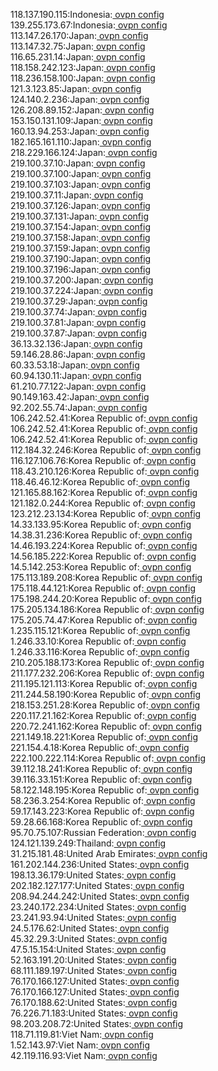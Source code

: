 118.137.190.115:Indonesia:[ ovpn config](vpn/118_137_190_115.ovpn)  
139.255.173.67:Indonesia:[ ovpn config](vpn/139_255_173_67.ovpn)  
113.147.26.170:Japan:[ ovpn config](vpn/113_147_26_170.ovpn)  
113.147.32.75:Japan:[ ovpn config](vpn/113_147_32_75.ovpn)  
116.65.231.14:Japan:[ ovpn config](vpn/116_65_231_14.ovpn)  
118.158.242.123:Japan:[ ovpn config](vpn/118_158_242_123.ovpn)  
118.236.158.100:Japan:[ ovpn config](vpn/118_236_158_100.ovpn)  
121.3.123.85:Japan:[ ovpn config](vpn/121_3_123_85.ovpn)  
124.140.2.236:Japan:[ ovpn config](vpn/124_140_2_236.ovpn)  
126.208.89.152:Japan:[ ovpn config](vpn/126_208_89_152.ovpn)  
153.150.131.109:Japan:[ ovpn config](vpn/153_150_131_109.ovpn)  
160.13.94.253:Japan:[ ovpn config](vpn/160_13_94_253.ovpn)  
182.165.161.110:Japan:[ ovpn config](vpn/182_165_161_110.ovpn)  
218.229.166.124:Japan:[ ovpn config](vpn/218_229_166_124.ovpn)  
219.100.37.10:Japan:[ ovpn config](vpn/219_100_37_10.ovpn)  
219.100.37.100:Japan:[ ovpn config](vpn/219_100_37_100.ovpn)  
219.100.37.103:Japan:[ ovpn config](vpn/219_100_37_103.ovpn)  
219.100.37.11:Japan:[ ovpn config](vpn/219_100_37_11.ovpn)  
219.100.37.126:Japan:[ ovpn config](vpn/219_100_37_126.ovpn)  
219.100.37.131:Japan:[ ovpn config](vpn/219_100_37_131.ovpn)  
219.100.37.154:Japan:[ ovpn config](vpn/219_100_37_154.ovpn)  
219.100.37.158:Japan:[ ovpn config](vpn/219_100_37_158.ovpn)  
219.100.37.159:Japan:[ ovpn config](vpn/219_100_37_159.ovpn)  
219.100.37.190:Japan:[ ovpn config](vpn/219_100_37_190.ovpn)  
219.100.37.196:Japan:[ ovpn config](vpn/219_100_37_196.ovpn)  
219.100.37.200:Japan:[ ovpn config](vpn/219_100_37_200.ovpn)  
219.100.37.224:Japan:[ ovpn config](vpn/219_100_37_224.ovpn)  
219.100.37.29:Japan:[ ovpn config](vpn/219_100_37_29.ovpn)  
219.100.37.74:Japan:[ ovpn config](vpn/219_100_37_74.ovpn)  
219.100.37.81:Japan:[ ovpn config](vpn/219_100_37_81.ovpn)  
219.100.37.87:Japan:[ ovpn config](vpn/219_100_37_87.ovpn)  
36.13.32.136:Japan:[ ovpn config](vpn/36_13_32_136.ovpn)  
59.146.28.86:Japan:[ ovpn config](vpn/59_146_28_86.ovpn)  
60.33.53.18:Japan:[ ovpn config](vpn/60_33_53_18.ovpn)  
60.94.130.11:Japan:[ ovpn config](vpn/60_94_130_11.ovpn)  
61.210.77.122:Japan:[ ovpn config](vpn/61_210_77_122.ovpn)  
90.149.163.42:Japan:[ ovpn config](vpn/90_149_163_42.ovpn)  
92.202.55.74:Japan:[ ovpn config](vpn/92_202_55_74.ovpn)  
106.242.52.41:Korea Republic of:[ ovpn config](vpn/106_242_52_41.ovpn)  
106.242.52.41:Korea Republic of:[ ovpn config](vpn/106_242_52_41.ovpn)  
106.242.52.41:Korea Republic of:[ ovpn config](vpn/106_242_52_41.ovpn)  
112.184.32.246:Korea Republic of:[ ovpn config](vpn/112_184_32_246.ovpn)  
116.127.106.76:Korea Republic of:[ ovpn config](vpn/116_127_106_76.ovpn)  
118.43.210.126:Korea Republic of:[ ovpn config](vpn/118_43_210_126.ovpn)  
118.46.46.12:Korea Republic of:[ ovpn config](vpn/118_46_46_12.ovpn)  
121.165.88.162:Korea Republic of:[ ovpn config](vpn/121_165_88_162.ovpn)  
121.182.0.244:Korea Republic of:[ ovpn config](vpn/121_182_0_244.ovpn)  
123.212.23.134:Korea Republic of:[ ovpn config](vpn/123_212_23_134.ovpn)  
14.33.133.95:Korea Republic of:[ ovpn config](vpn/14_33_133_95.ovpn)  
14.38.31.236:Korea Republic of:[ ovpn config](vpn/14_38_31_236.ovpn)  
14.46.193.224:Korea Republic of:[ ovpn config](vpn/14_46_193_224.ovpn)  
14.56.185.222:Korea Republic of:[ ovpn config](vpn/14_56_185_222.ovpn)  
14.5.142.253:Korea Republic of:[ ovpn config](vpn/14_5_142_253.ovpn)  
175.113.189.208:Korea Republic of:[ ovpn config](vpn/175_113_189_208.ovpn)  
175.118.44.121:Korea Republic of:[ ovpn config](vpn/175_118_44_121.ovpn)  
175.198.244.20:Korea Republic of:[ ovpn config](vpn/175_198_244_20.ovpn)  
175.205.134.186:Korea Republic of:[ ovpn config](vpn/175_205_134_186.ovpn)  
175.205.74.47:Korea Republic of:[ ovpn config](vpn/175_205_74_47.ovpn)  
1.235.115.121:Korea Republic of:[ ovpn config](vpn/1_235_115_121.ovpn)  
1.246.33.10:Korea Republic of:[ ovpn config](vpn/1_246_33_10.ovpn)  
1.246.33.116:Korea Republic of:[ ovpn config](vpn/1_246_33_116.ovpn)  
210.205.188.173:Korea Republic of:[ ovpn config](vpn/210_205_188_173.ovpn)  
211.177.232.206:Korea Republic of:[ ovpn config](vpn/211_177_232_206.ovpn)  
211.195.121.113:Korea Republic of:[ ovpn config](vpn/211_195_121_113.ovpn)  
211.244.58.190:Korea Republic of:[ ovpn config](vpn/211_244_58_190.ovpn)  
218.153.251.28:Korea Republic of:[ ovpn config](vpn/218_153_251_28.ovpn)  
220.117.21.162:Korea Republic of:[ ovpn config](vpn/220_117_21_162.ovpn)  
220.72.241.162:Korea Republic of:[ ovpn config](vpn/220_72_241_162.ovpn)  
221.149.18.221:Korea Republic of:[ ovpn config](vpn/221_149_18_221.ovpn)  
221.154.4.18:Korea Republic of:[ ovpn config](vpn/221_154_4_18.ovpn)  
222.100.222.114:Korea Republic of:[ ovpn config](vpn/222_100_222_114.ovpn)  
39.112.18.241:Korea Republic of:[ ovpn config](vpn/39_112_18_241.ovpn)  
39.116.33.151:Korea Republic of:[ ovpn config](vpn/39_116_33_151.ovpn)  
58.122.148.195:Korea Republic of:[ ovpn config](vpn/58_122_148_195.ovpn)  
58.236.3.254:Korea Republic of:[ ovpn config](vpn/58_236_3_254.ovpn)  
59.17.143.223:Korea Republic of:[ ovpn config](vpn/59_17_143_223.ovpn)  
59.28.66.168:Korea Republic of:[ ovpn config](vpn/59_28_66_168.ovpn)  
95.70.75.107:Russian Federation:[ ovpn config](vpn/95_70_75_107.ovpn)  
124.121.139.249:Thailand:[ ovpn config](vpn/124_121_139_249.ovpn)  
31.215.181.48:United Arab Emirates:[ ovpn config](vpn/31_215_181_48.ovpn)  
161.202.144.236:United States:[ ovpn config](vpn/161_202_144_236.ovpn)  
198.13.36.179:United States:[ ovpn config](vpn/198_13_36_179.ovpn)  
202.182.127.177:United States:[ ovpn config](vpn/202_182_127_177.ovpn)  
208.94.244.242:United States:[ ovpn config](vpn/208_94_244_242.ovpn)  
23.240.172.234:United States:[ ovpn config](vpn/23_240_172_234.ovpn)  
23.241.93.94:United States:[ ovpn config](vpn/23_241_93_94.ovpn)  
24.5.176.62:United States:[ ovpn config](vpn/24_5_176_62.ovpn)  
45.32.29.3:United States:[ ovpn config](vpn/45_32_29_3.ovpn)  
47.5.15.154:United States:[ ovpn config](vpn/47_5_15_154.ovpn)  
52.163.191.20:United States:[ ovpn config](vpn/52_163_191_20.ovpn)  
68.111.189.197:United States:[ ovpn config](vpn/68_111_189_197.ovpn)  
76.170.166.127:United States:[ ovpn config](vpn/76_170_166_127.ovpn)  
76.170.166.127:United States:[ ovpn config](vpn/76_170_166_127.ovpn)  
76.170.188.62:United States:[ ovpn config](vpn/76_170_188_62.ovpn)  
76.226.71.183:United States:[ ovpn config](vpn/76_226_71_183.ovpn)  
98.203.208.72:United States:[ ovpn config](vpn/98_203_208_72.ovpn)  
118.71.119.81:Viet Nam:[ ovpn config](vpn/118_71_119_81.ovpn)  
1.52.143.97:Viet Nam:[ ovpn config](vpn/1_52_143_97.ovpn)  
42.119.116.93:Viet Nam:[ ovpn config](vpn/42_119_116_93.ovpn)  
